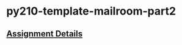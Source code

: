 # py210-template-mailroom-part2

## [Assignment Details](https://uwpce-pythoncert.github.io/ProgrammingInPython/modules/DictsAndSets.html#dictionaries-and-sets)
